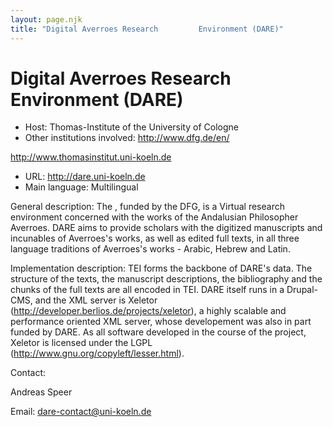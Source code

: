 ```yaml
---
layout: page.njk
title: "Digital Averroes Research         Environment (DARE)"
---
```

# Digital Averroes Research         Environment (DARE)




* Host: Thomas-Institute of the University
 of Cologne
* Other institutions involved:
 http://www.dfg.de/en/
 
 http://www.thomasinstitut.uni-koeln.de
* URL: <http://dare.uni-koeln.de>
* Main language: Multilingual



General description: The , funded by the DFG, is a Virtual
 research environment concerned with the works of the
 Andalusian Philosopher Averroes. DARE aims to provide
 scholars with the digitized manuscripts and incunables of
 Averroes's works, as well as edited full texts, in all
 three language traditions of Averroes's works - Arabic,
 Hebrew and Latin.
 





Implementation description:
 TEI forms the backbone of DARE's
 data. The structure of the texts, the manuscript
 descriptions, the bibliography and the chunks of the full
 texts are all encoded in TEI. DARE itself runs in a
 Drupal-CMS, and the XML server is Xeletor
 (http://developer.berlios.de/projects/xeletor), a highly
 scalable and performance oriented XML server, whose
 developement was also in part funded by DARE. As all
 software developed in the course of the project, Xeletor is
 licensed under the LGPL
 (http://www.gnu.org/copyleft/lesser.html).



Contact:
 



Andreas Speer



Email: [dare-contact@uni-koeln.de](mailto:dare-contact@uni-koeln.de)





